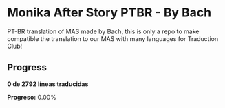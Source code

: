 # Monika After Story PTBR - By Bach

PT-BR translation of MAS made by Bach, this is only a repo to make compatible the translation to our MAS with many languages for Traduction Club!

## Progress
<!-- PROGRESO_TRADUCCION_START -->
**0 de 2792 líneas traducidas**

**Progreso:** 0.00%
<!-- PROGRESO_TRADUCCION_END -->
